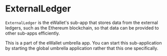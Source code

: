 # ExternalLedger

`ExternalLedger` is the eWallet's sub-app that stores data from the external ledgers, such as the Ethereum blockchain, so that data can be provided to other sub-apps efficiently.

This is a part of the eWallet umbrella app. You can start this sub-application
by starting the global umbrella application rather that this one specifically.
